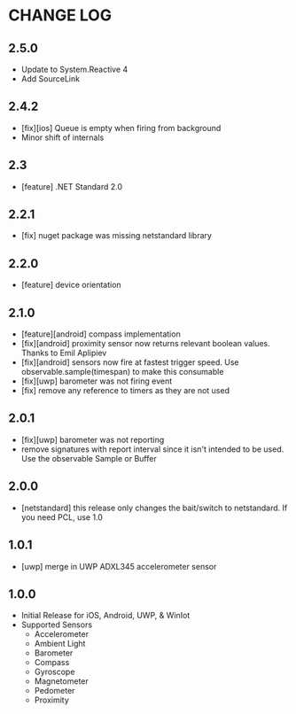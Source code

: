 # CHANGE LOG

## 2.5.0
* Update to System.Reactive 4
* Add SourceLink

## 2.4.2
* [fix][ios] Queue is empty when firing from background
* Minor shift of internals

## 2.3
* [feature] .NET Standard 2.0

## 2.2.1
* [fix] nuget package was missing netstandard library

## 2.2.0
* [feature] device orientation

## 2.1.0
* [feature][android] compass implementation
* [fix][android] proximity sensor now returns relevant boolean values.  Thanks to Emil Aplipiev
* [fix][android] sensors now fire at fastest trigger speed.  Use observable.sample(timespan) to make this consumable
* [fix][uwp] barometer was not firing event
* [fix] remove any reference to timers as they are not used

## 2.0.1
* [fix][uwp] barometer was not reporting
* remove signatures with report interval since it isn't intended to be used.  Use the observable Sample or Buffer

## 2.0.0
* [netstandard] this release only changes the bait/switch to netstandard.  If you need PCL, use 1.0

## 1.0.1
* [uwp] merge in UWP ADXL345 accelerometer sensor

## 1.0.0
* Initial Release for iOS, Android, UWP, & WinIot
* Supported Sensors
  * Accelerometer
  * Ambient Light
  * Barometer
  * Compass
  * Gyroscope
  * Magnetometer
  * Pedometer
  * Proximity
